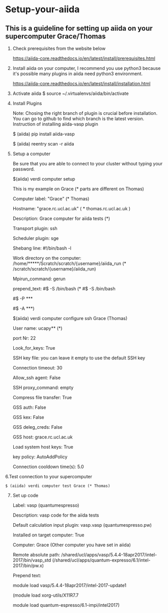 # Setup-your-aiida

This is a guideline for setting up aiida on your supercomputer Grace/Thomas
-----------

1. Check prerequisites from the website below

   https://aiida-core.readthedocs.io/en/latest/install/prerequisites.html

2. Install aiida on your computer, I recommend you use python3 because it's possible many plugins in aiida need python3 environment.
 
   https://aiida-core.readthedocs.io/en/latest/install/installation.html

3. Activate aiida 
   $ source ~/.virtualenvs/aiida/bin/activate
4. Install Plugins

   Note: Chosing the right branch of plugin is crucial before installation. You can go to github to find which branch is the latest version.
   Instruction of installing aiida-vasp plugin
   
   $ (aiida) pip install aiida-vasp
   
   $ (aiida) reentry scan -r aiida
   
5. Setup a computer
   
   Be sure that you are able to connect to your cluster without typing your password.
   
   $(aiida) verdi computer setup
   
   This is my example on Grace (* parts are different on Thomas)
   
   Computer label: "Grace" (* Thomas)
   
   Hostname: "grace.rc.ucl.ac.uk"  ( * thomas.rc.ucl.ac.uk )
   
   Description: Grace computer for aiida tests (*)
   
   Transport plugin: ssh
   
   Scheduler plugin: sge   
   
   Shebang line: #!/bin/bash -l
   
   Work directory on the computer: /home/*****/Scratch/scratch/{username}/aiida_run (* /scratch/scratch/{username}/aiida_run)
   
   Mpirun_command: gerun
   
   prepend_text: 
   #$ -S /bin/bash 
   (* #$ -S /bin/bash
      
      #$ -P ***
      
      #$ -A ***)
   
   $(aiida) verdi computer configure ssh Grace (Thomas)
   
   User name: ucapy** (*)
   
   port Nr: 22
   
   Look_for_keys: True
   
   SSH key file: you can leave it empty to use the default SSH key
   
   Connection timeout: 30
   
   Allow_ssh agent: False
   
   SSH proxy_command: empty
   
   Compress file transfer: True
   
   GSS auth: False
    
   GSS kex: False
   
   GSS deleg_creds: False
   
   GSS host: grace.rc.ucl.ac.uk
   
   Load system host keys: True
   
   key policy: AutoAddPolicy
   
   Connection cooldown time(s): 5.0
 
 6.Test connection to your supercomputer
    
    $ (aiida) verdi computer test Grace (* Thomas) 
 
 7. Set up code
     
    Label: vasp  (quantumespresso)
    
    Description: vasp code for the aiida tests
    
    Default calculation input plugin: vasp.vasp (quantumespresso.pw)
    
    Installed on target computer: True
    
    Computer: Grace (Other computer you have set in aiida)
    
    Remote absolute path: /shared/ucl/apps/vasp/5.4.4-18apr2017/intel-2017/bin/vasp_std 
    (/shared/ucl/apps/quantum-expresso/6.1/intel-2017/bin/pw.x)
    
    Prepend text:
    
    module load vasp/5.4.4-18apr2017/intel-2017-update1
     
     (module load xorg-utils/X11R7.7
     
      module load quantum-espresso/6.1-impi/intel2017)
   
    
    
    
    
   
   
 
